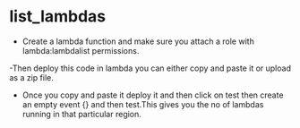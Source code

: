 # list_lambdas

 - Create a lambda function and make sure you attach a role with lambda:lambdalist permissions.

 -Then deploy this code in lambda you can either copy and paste it or upload as a zip file.

- Once you copy and paste it deploy it and then click on test then create an empty event {} and then test.This gives you the no of lambdas running in that particular region.


